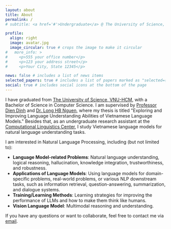 ```yaml
---
layout: about
title: About
permalink: /
# subtitle: <a href='#'>Undergraduate</a> @ The University of Science, VNU-HCM.

profile:
  align: right
  image: avatar.jpg
  image_circular: true # crops the image to make it circular
#   more_info: >
#     <p>555 your office number</p>
#     <p>123 your address street</p>
#     <p>Your City, State 12345</p>

news: false # includes a list of news items
selected_papers: true # includes a list of papers marked as "selected={true}"
social: true # includes social icons at the bottom of the page
---
```


<!-- I am a fourth-year undergraduate student at [The University of Science], Viet Nam National University Ho Chi Minh City, majoring in Computer Science. I am going to finish my Bachelor's degree in Computer Science in August 2024 under the supervision of Assoc. Prof. Dinh Dien and Dr. Nguyen Hong Buu Long and get a Bachelor's degree in October 2024. I am also a member of the [Computational Linguistics Center](https://www.clc.hcmus.edu.vn/) as a research assistant, where I work on projects related to natural language understanding of Vietnamse language models. -->

<!-- I'm a fourth-year Computer Science undergraduate student at [The University of Science, VNU-HCM](https://en.hcmus.edu.vn/), and expect to get my bachelor degree in November 2024. Supervised by [Professor Dien Dinh](https://scholar.google.com/citations?user=5tqOcFMAAAAJ&hl=en) and [Dr. Long HB Nguyen](https://scholar.google.com/citations?user=jECXavQAAAAJ&hl=en), I completed my thesis with the topic "Exploring and Improving Language Understanding Abilities of Vietnamese Language Models." Besides that, as an undergraduate research assistant at the [Computational Linguistics Center](https://www.clc.hcmus.edu.vn/), I study Vietnamese language models for natural language understanding tasks. -->

I have graduated from [The University of Science, VNU-HCM](https://en.hcmus.edu.vn/), with a Bachelor of Science in Computer Science. I am supervised by [Professor Dien Dinh](https://scholar.google.com/citations?user=5tqOcFMAAAAJ&hl=en) and [Dr. Long HB Nguen](https://scholar.google.com/citations?user=jECXavQAAAAJ&hl=en), where my thesis is titled "Exploring and Improving Language Understanding Abilities of Vietnamese Language Models." Besides that, as an undergraduate research assistant at the [Computational Linguistics Center](https://www.clc.hcmus.edu.vn/), I study Vietnamese language models for natural language understanding tasks.


I am interested in Natural Language Processing, including (but not limited to):
- **Language Model-related Problems**: Natural language understanding, logical reasoning, hallucination, knowledge integration, trustworthiness, and robustness.
- **Applications of Language Models**: Using language models for domain-specific problems, real-world problems, or various NLP downstream tasks, such as information retrieval, question-answering, summarization, and dialogue systems.
- **Training/Learning Methods**: Learning strategies for improving the performance of LLMs and how to make them think like humans.
- **Vision Language Model**: Multimodal reasoning and understanding.


<!-- focuses on the application of large language models to traditional NLP tasks and real-world problems, as well as methods for improving their performance. I also collaborate on projects exploring the intersection of computer vision and natural language processing, specifically in the domain of vision-language models. -->

If you have any questions or want to collaborate, feel free to contact me via [email](mailto:minhnam.tran820@gmail.com).


<!-- Write your biography here. Tell the world about yourself. Link to your favorite [subreddit](http://reddit.com). You can put a picture in, too. The code is already in, just name your picture `prof_pic.jpg` and put it in the `img/` folder. -->

<!-- Link to your social media connections, too. This theme is set up to use [Font Awesome icons](https://fontawesome.com/) and [Academicons](https://jpswalsh.github.io/academicons/), like the ones below. Add your Facebook, Twitter, LinkedIn, Google Scholar, or just disable all of them. -->
